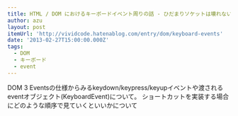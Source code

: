 ```yaml
---
title: HTML / DOM におけるキーボードイベント周りの話 - ひだまりソケットは壊れない
author: azu
layout: post
itemUrl: 'http://vividcode.hatenablog.com/entry/dom/keyboard-events'
date: '2013-02-27T15:00:00.000Z'
tags:
  - DOM
  - キーボード
  - event
---
```

DOM 3 Eventsの仕様からみるkeydown/keypress/keyupイベントや渡されるeventオブジェクト(KeyboardEvent)について。
ショートカットを実装する場合にどのような順序で見ていくといいかについて
